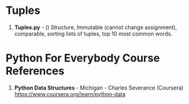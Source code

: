 #  Tuples
1.  **Tuples.py** - () Structure, Immutable (cannot change assignment), comparable, sorting lists of tuples, top 10 most common words. 


#  Python For Everybody Course References
1.  **Python Data Structures** - Michigan - Charles Severance (Coursera)   
	https://www.coursera.org/learn/python-data
